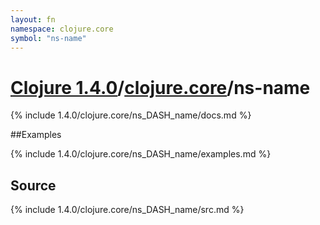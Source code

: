 ```yaml
---
layout: fn
namespace: clojure.core
symbol: "ns-name"
---
```


# [Clojure 1.4.0](../../)/[clojure.core](../)/ns-name

{% include 1.4.0/clojure.core/ns_DASH_name/docs.md %}

##Examples

{% include 1.4.0/clojure.core/ns_DASH_name/examples.md %}
## Source
{% include 1.4.0/clojure.core/ns_DASH_name/src.md %}

